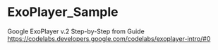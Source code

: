 # ExoPlayer_Sample
Google ExoPlayer v.2 Step-by-Step from Guide https://codelabs.developers.google.com/codelabs/exoplayer-intro/#0

